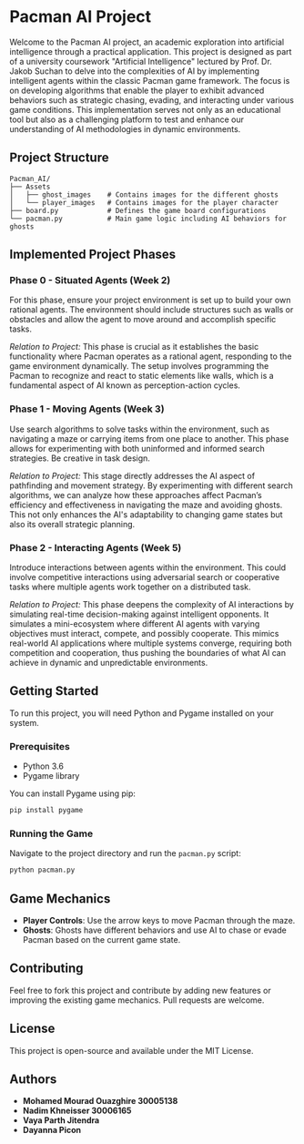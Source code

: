 
# Pacman AI Project

Welcome to the Pacman AI project, an academic exploration into artificial intelligence through a practical application. This project is designed as part of a university coursework "Artificial Intelligence" lectured by Prof. Dr. Jakob Suchan to delve into the complexities of AI by implementing intelligent agents within the classic Pacman game framework. The focus is on developing algorithms that enable the player to exhibit advanced behaviors such as strategic chasing, evading, and interacting under various game conditions. This implementation serves not only as an educational tool but also as a challenging platform to test and enhance our understanding of AI methodologies in dynamic environments.

## Project Structure

```
Pacman_AI/
├── Assets
│   ├── ghost_images    # Contains images for the different ghosts
│   └── player_images   # Contains images for the player character
├── board.py            # Defines the game board configurations
└── pacman.py           # Main game logic including AI behaviors for ghosts
```

## Implemented Project Phases

### Phase 0 - Situated Agents (Week 2)
For this phase, ensure your project environment is set up to build your own rational agents. The environment should include structures such as walls or obstacles and allow the agent to move around and accomplish specific tasks.

*Relation to Project:*
This phase is crucial as it establishes the basic functionality where Pacman operates as a rational agent, responding to the game environment dynamically. The setup involves programming the Pacman to recognize and react to static elements like walls, which is a fundamental aspect of AI known as perception-action cycles.

### Phase 1 - Moving Agents (Week 3)
Use search algorithms to solve tasks within the environment, such as navigating a maze or carrying items from one place to another. This phase allows for experimenting with both uninformed and informed search strategies. Be creative in task design.

*Relation to Project:*
This stage directly addresses the AI aspect of pathfinding and movement strategy. By experimenting with different search algorithms, we can analyze how these approaches affect Pacman’s efficiency and effectiveness in navigating the maze and avoiding ghosts. This not only enhances the AI's adaptability to changing game states but also its overall strategic planning.

### Phase 2 - Interacting Agents (Week 5)
Introduce interactions between agents within the environment. This could involve competitive interactions using adversarial search or cooperative tasks where multiple agents work together on a distributed task.

*Relation to Project:*
This phase deepens the complexity of AI interactions by simulating real-time decision-making against intelligent opponents. It simulates a mini-ecosystem where different AI agents with varying objectives must interact, compete, and possibly cooperate. This mimics real-world AI applications where multiple systems converge, requiring both competition and cooperation, thus pushing the boundaries of what AI can achieve in dynamic and unpredictable environments.

## Getting Started

To run this project, you will need Python and Pygame installed on your system.

### Prerequisites

- Python 3.6
- Pygame library

You can install Pygame using pip:

```bash
pip install pygame
```

### Running the Game

Navigate to the project directory and run the `pacman.py` script:

```bash
python pacman.py
```

## Game Mechanics

- **Player Controls**: Use the arrow keys to move Pacman through the maze.
- **Ghosts**: Ghosts have different behaviors and use AI to chase or evade Pacman based on the current game state.


## Contributing

Feel free to fork this project and contribute by adding new features or improving the existing game mechanics. Pull requests are welcome.

## License

This project is open-source and available under the MIT License.

## Authors
- **Mohamed Mourad Ouazghire 30005138**
- **Nadim Khneisser 30006165**
- **Vaya Parth Jitendra**
- **Dayanna Picon**
